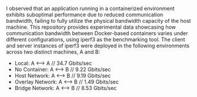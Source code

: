 I observed that an application running in a containerized environment exhibits suboptimal performance due to reduced communication bandwidth, failing to fully utilize the physical bandwidth capacity of the host machine. This repository provides experimental data showcasing how communication bandwidth between Docker-based containers varies under different configurations, using iperf3 as the benchmarking tool. The client and server instances of iperf3 were deployed in the following environments across two distinct machines, A and B:

- Local: A <--> A // 34.7 Gbits/sec
- No Container: A <--> B // 9.22 Gbits/sec
- Host Network: A <--> B // 9.19 Gbits/sec
- Overlay Network: A <--> B // 1.49 Gbits/sec
- Bridge Network: A <--> B // 8.53 Gbits/sec
